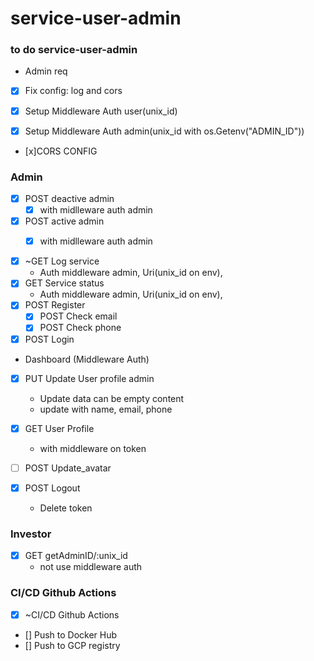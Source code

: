 # service-user-admin


### to do service-user-admin


- Admin req

- [x] Fix config: log and cors

- [x] Setup Middleware Auth user(unix_id)
- [x] Setup Middleware Auth admin(unix_id with os.Getenv("ADMIN_ID"))

- [x]CORS CONFIG

### Admin
- [x] POST deactive admin
    - [x] with midlleware auth admin 
- [x] POST active admin
    - [x] with midlleware auth admin



- [x] ~GET Log service
    - Auth middleware admin, Uri(unix_id on env), 
- [x] GET Service status
    - Auth middleware admin, Uri(unix_id on env), 
- [x] POST Register
    - [x] POST Check email
    - [x] POST Check phone
- [x] POST Login

- Dashboard (Middleware Auth)
- [x] PUT Update User profile admin
    - Update data can be empty content
    - update with name, email, phone
- [x] GET User Profile
    - with middleware on token

- [ ] POST Update_avatar


- [x] POST Logout
    - Delete token 

### Investor
- [x] GET getAdminID/:unix_id
    - not use middleware auth

### CI/CD Github Actions

- [x] ~CI/CD Github Actions
- [] Push to Docker Hub
- [] Push to GCP registry


